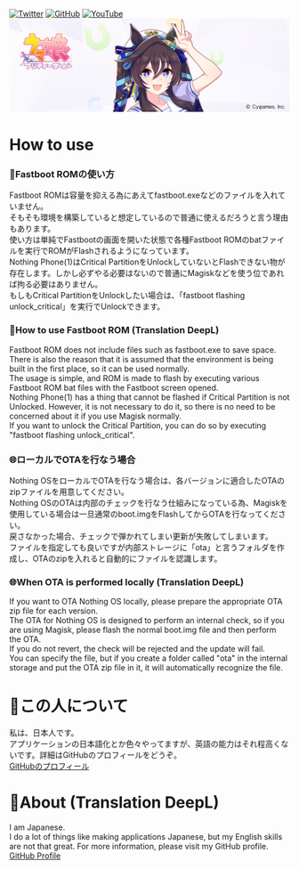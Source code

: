 [![Twitter](https://img.shields.io/twitter/follow/ot_inc?style=flat&logo=twitter)](https://twitter.com/ot_inc)
[![GitHub](https://img.shields.io/github/followers/reindex-ot?style=flat&logo=github)](https://github.com/reindex-ot)
[![YouTube](https://img.shields.io/youtube/channel/subscribers/UCE5tVfXXLSonqBJ1GZmLuyw?style=flat&logo=youtube)](https://www.youtube.com/channel/UCE5tVfXXLSonqBJ1GZmLuyw)
[![Vivlos](https://raw.githubusercontent.com/reindex-ot/reindex-ot.github.io/main/image/vivlos.png)](https://umamusume.jp/character/detail/?name=vivlos)
<br>
# How to use
### 📱<b>Fastboot ROMの使い方</b>
Fastboot ROMは容量を抑える為にあえてfastboot.exeなどのファイルを入れていません。<br>
そもそも環境を構築していると想定しているので普通に使えるだろうと言う理由もあります。<br>
使い方は単純でFastbootの画面を開いた状態で各種Fastboot ROMのbatファイルを実行でROMがFlashされるようになっています。<br>
Nothing Phone(1)はCritical PartitionをUnlockしていないとFlashできない物が存在します。しかし必ずやる必要はないので普通にMagiskなどを使う位であれば拘る必要はありません。<br>
もしもCritical PartitionをUnlockしたい場合は、「fastboot flashing unlock_critical」を実行でUnlockできます。<br>

### 📱<b>How to use Fastboot ROM (Translation DeepL)</b>
Fastboot ROM does not include files such as fastboot.exe to save space.<br>
There is also the reason that it is assumed that the environment is being built in the first place, so it can be used normally.<br>
The usage is simple, and ROM is made to flash by executing various Fastboot ROM bat files with the Fastboot screen opened.<br>
Nothing Phone(1) has a thing that cannot be flashed if Critical Partition is not Unlocked. However, it is not necessary to do it, so there is no need to be concerned about it if you use Magisk normally.<br>
If you want to unlock the Critical Partition, you can do so by executing "fastboot flashing unlock_critical".<br>

### 🌐<b>ローカルでOTAを行なう場合</b>
Nothing OSをローカルでOTAを行なう場合は、各バージョンに適合したOTAのzipファイルを用意してください。<br>
Nothing OSのOTAは内部のチェックを行なう仕組みになっている為、Magiskを使用している場合は一旦通常のboot.imgをFlashしてからOTAを行なってください。<br>
戻さなかった場合、チェックで弾かれてしまい更新が失敗してしまいます。<br>
ファイルを指定しても良いですが内部ストレージに「ota」と言うフォルダを作成し、OTAのzipを入れると自動的にファイルを認識します。<br>

### 🌐<b>When OTA is performed locally (Translation DeepL)</b>
If you want to OTA Nothing OS locally, please prepare the appropriate OTA zip file for each version.<br>
The OTA for Nothing OS is designed to perform an internal check, so if you are using Magisk, please flash the normal boot.img file and then perform the OTA.<br>
If you do not revert, the check will be rejected and the update will fail.<br>
You can specify the file, but if you create a folder called "ota" in the internal storage and put the OTA zip file in it, it will automatically recognize the file.<br>


# 👤この人について
私は、日本人です。<br>
アプリケーションの日本語化とか色々やってますが、英語の能力はそれ程高くないです。詳細はGitHubのプロフィールをどうぞ。<br>
[GitHubのプロフィール](https://github.com/reindex-ot)<br>

# 👤About (Translation DeepL)
I am Japanese.<br>
I do a lot of things like making applications Japanese, but my English skills are not that great. For more information, please visit my GitHub profile.<br>
[GitHub Profile](https://github.com/reindex-ot)<br>
